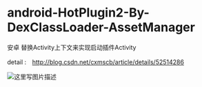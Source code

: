 # android-HotPlugin2-By-DexClassLoader-AssetManager
安卓 替换Activity上下文来实现启动插件Activity 

detail :　http://blog.csdn.net/cxmscb/article/details/52514286

![这里写图片描述](http://img.blog.csdn.net/20160912160246205)
